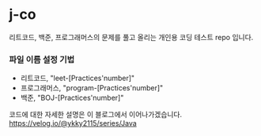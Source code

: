 # j-co


리트코드, 백준, 프로그래머스의 문제를 풀고 올리는 개인용 코딩 테스트 repo 입니다.



### 파일 이름 설정 기법
- 리트코드, "leet-[Practices'number]"
- 프로그래머스, "program-[Practices'number]"
- 백준, "BOJ-[Practices'number]"


코드에 대한 자세한 설명은 이 블로그에서 이어나가겠습니다.
https://velog.io/@ykky2115/series/Java
